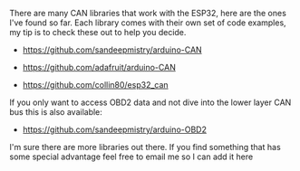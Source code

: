 There are many CAN libraries that work with the ESP32, here are the ones I've found so far. Each library comes with their own set of code examples, my tip is to check these out to help you decide. 

- https://github.com/sandeepmistry/arduino-CAN

- https://github.com/adafruit/arduino-CAN

- https://github.com/collin80/esp32_can

If you only want to access OBD2 data and not dive into the lower layer CAN bus this is also available:

- https://github.com/sandeepmistry/arduino-OBD2

I'm sure there are more libraries out there. If you find something that has some special advantage feel free to email me so I can add it here
